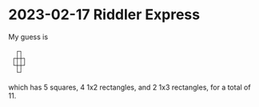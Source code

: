 2023-02-17 Riddler Express
==========================
My guess is
```
  ┌┐
 ┌┼┼┐
 └┼┼┘
  └┘
```
which has 5 squares, 4 1x2 rectangles, and 2 1x3 rectangles, for a total
of 11.
